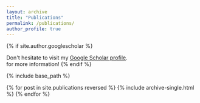 ```yaml
---
layout: archive
title: "Publications"
permalink: /publications/
author_profile: true
---
```


{% if site.author.googlescholar %}
  <div class="wordwrap">Don't hesitate to visit my <a href="{{site.author.googlescholar}}">Google Scholar profile</a>.</div> for more information!
{% endif %}

{% include base_path %}

{% for post in site.publications reversed %}
  {% include archive-single.html %}
{% endfor %}
